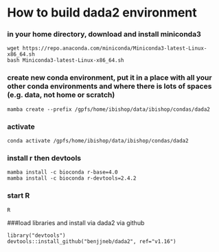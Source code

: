 # How to build dada2 environment

### in your home directory, download and install miniconda3
```
wget https://repo.anaconda.com/miniconda/Miniconda3-latest-Linux-x86_64.sh
bash Miniconda3-latest-Linux-x86_64.sh
```

### create new conda environment, put it in a place with all your other conda environments and where there is lots of spaces (e.g. data, not home or scratch)
```
mamba create --prefix /gpfs/home/ibishop/data/ibishop/condas/dada2
```
### activate
```
conda activate /gpfs/home/ibishop/data/ibishop/condas/dada2
```
### install r then devtools
```
mamba install -c bioconda r-base=4.0
mamba install -c bioconda r-devtools=2.4.2
```

### start R
```
R
```

###load libraries and install via dada2 via github
```
library("devtools")
devtools::install_github("benjjneb/dada2", ref="v1.16")
```

